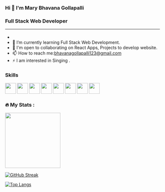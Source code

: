### Hi 👋 I'm Mary Bhavana Gollapalli
### Full Stack Web Developer <hr>

- 
- 🌱 I’m currently learning Full Stack Web Development.
- 👯 I'm open to collaborating on React Apps, Projects to develop website.
- 📫 How to reach me:bhavanagollapalli123@gmail.com
- ⚡ I am interested in Singing .

### Skills
<img src="https://raw.githubusercontent.com/danielcranney/readme-generator/main/public/icons/skills/javascript-colored.svg" width="35px" height="35px"></image>
<img src="https://raw.githubusercontent.com/danielcranney/readme-generator/main/public/icons/skills/html5-colored.svg" width="35px" height="35px"></image>
<img src="https://raw.githubusercontent.com/danielcranney/readme-generator/main/public/icons/skills/react-colored.svg" width="35px" height="35px"></image>
<img src="https://raw.githubusercontent.com/danielcranney/readme-generator/main/public/icons/skills/css3-colored.svg" width="35px" height="35px"></image>
<img src="https://raw.githubusercontent.com/danielcranney/readme-generator/main/public/icons/skills/bootstrap-colored.svg" width="35px" height="35px"></image>
<img src="https://raw.githubusercontent.com/danielcranney/readme-generator/main/public/icons/skills/nodejs-colored.svg" width="35px" height="35px"></image>
<img src="https://raw.githubusercontent.com/danielcranney/readme-generator/main/public/icons/skills/mongodb-colored.svg" width="35px" height="35px"></image>
<img src="https://raw.githubusercontent.com/danielcranney/readme-generator/main/public/icons/skills/heroku-colored.svg" width="35px" height="35px"></image>



### :fire: My Stats :
<img height="180em" src="https://github-readme-stats.vercel.app/api?username=MaryBhavana&theme=dark&background=000000&show_icons=true&hide_border=true&&count_private=true&include_all_commits=true" />

[![GitHub Streak](http://github-readme-streak-stats.herokuapp.com?user=MaryBhavana&theme=dark&background=000000)](https://git.io/streak-stats)

[![Top Langs](https://github-readme-stats.vercel.app/api/top-langs/?username=MaryBhavana&layout=compact&theme=vision-friendly-dark)](https://github.com/anuraghazra/github-readme-stats)

